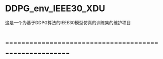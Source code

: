 # DDPG_env_IEEE30_XDU
这是一个为基于DDPG算法的IEEE30模型仿真的训练集的维护项目

# ------------------------------------------------------
